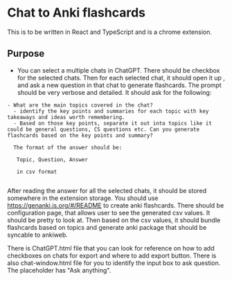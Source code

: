 # Chat to Anki flashcards

This is to be written in React and TypeScript and is a chrome extension. 

## Purpose
- You can select a multiple chats in ChatGPT. There should be checkbox for the selected chats. Then for each selected chat, it should open it up , and ask a new question in that chat to generate flashcards. The prompt should be very verbose and detailed. It should ask for the following:

```
- What are the main topics covered in the chat? 
  - identify the key points and summaries for each topic with key takeaways and ideas worth remembering. 
  - Based on those key points, separate it out into topics like it could be general questions, CS questions etc. Can you generate flashcards based on the key points and summary?

  The format of the answer should be:

   Topic, Question, Answer

   in csv format
   
```

After reading the answer for all the selected chats, it should be stored somewhere in the extension storage. You should use https://genanki.js.org/#/README to create anki flashcards. There should be configuration page, that allows user to see the generated csv values. It should be pretty to look at. Then based on the csv values, it should bundle flashcards based on topics and generate anki package that should be syncable to ankiweb. 

There is ChatGPT.html file that you can look for reference on how to add checkboxes on chats for export and where to add export button.
There is also chat-window.html file for you to identify the input box to ask question. The placeholder has "Ask anything". 


